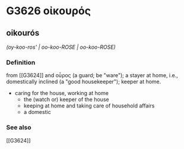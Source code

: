 # G3626 οἰκουρός

## oikourós

_(oy-koo-ros' | oo-koo-ROSE | oo-koo-ROSE)_

### Definition

from [[G3624]] and οὖρος (a guard; be "ware"); a stayer at home, i.e., domestically inclined (a "good housekeeper"); keeper at home.

- caring for the house, working at home
  - the (watch or) keeper of the house
  - keeping at home and taking care of household affairs
  - a domestic

### See also

[[G3624]]

